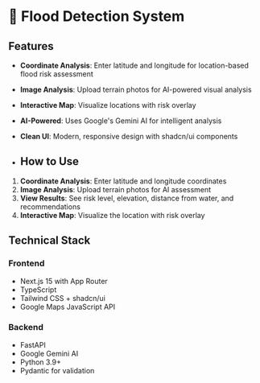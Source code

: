 # 🌊 Flood Detection System

## Features

- **Coordinate Analysis**: Enter latitude and longitude for location-based flood risk assessment
- **Image Analysis**: Upload terrain photos for AI-powered visual analysis
- **Interactive Map**: Visualize locations with risk overlay
- **AI-Powered**: Uses Google's Gemini AI for intelligent analysis
- **Clean UI**: Modern, responsive design with shadcn/ui components

- ## How to Use

 1. **Coordinate Analysis**: Enter latitude and longitude coordinates
 2. **Image Analysis**: Upload terrain photos for AI assessment
 3. **View Results**: See risk level, elevation, distance from water, and recommendations
 4. **Interactive Map**: Visualize the location with risk overlay

 ## Technical Stack

### Frontend
- Next.js 15 with App Router
- TypeScript
- Tailwind CSS + shadcn/ui
- Google Maps JavaScript API

### Backend
- FastAPI
- Google Gemini AI
- Python 3.9+
- Pydantic for validation
